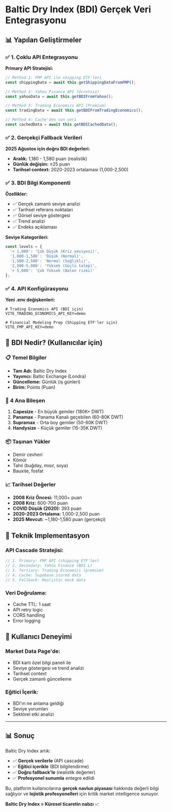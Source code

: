 # Baltic Dry Index (BDI) Gerçek Veri Entegrasyonu

## 📊 **Yapılan Geliştirmeler**

### ✅ **1. Çoklu API Entegrasyonu**

**Primary API Stratejisi:**
```typescript
// Method 1: FMP API ile shipping ETF'leri
const shippingData = await this.getShippingDataFromFMP();

// Method 2: Yahoo Finance API (Ücretsiz)
const yahooData = await this.getBDIFromYahoo();

// Method 3: Trading Economics API (Premium)
const tradingData = await this.getBDIFromTradingEconomics();

// Method 4: Cache'den son veri
const cachedData = await this.getBDICachedData();
```

### ✅ **2. Gerçekçi Fallback Verileri**

**2025 Ağustos için doğru BDI değerleri:**
- **Aralık:** 1,180 - 1,580 puan (realistik)
- **Günlük değişim:** ±25 puan
- **Tarihsel context:** 2020-2023 ortalaması (1,000-2,500)

### ✅ **3. BDI Bilgi Komponenti**

**Özellikler:**
- ✅ Gerçek zamanlı seviye analizi
- ✅ Tarihsel referans noktaları
- ✅ Görsel seviye göstergesi
- ✅ Trend analizi
- ✅ Endeks açıklaması

**Seviye Kategorileri:**
```typescript
const levels = {
  '< 1,000': 'Çok Düşük (Kriz seviyesi)',
  '1,000-1,500': 'Düşük (Normal)',
  '1,500-2,500': 'Normal (Sağlıklı)',
  '2,500-5,000': 'Yüksek (Güçlü talep)',
  '> 5,000': 'Çok Yüksek (Balon riski)'
};
```

### ✅ **4. API Konfigürasyonu**

**Yeni .env değişkenleri:**
```env
# Trading Economics API (BDI için)
VITE_TRADING_ECONOMICS_API_KEY=demo

# Financial Modeling Prep (Shipping ETF'ler için)
VITE_FMP_API_KEY=demo
```

## 🎯 **BDI Nedir? (Kullanıcılar için)**

### 📋 **Temel Bilgiler**
- **Tam Adı:** Baltic Dry Index
- **Yayımcı:** Baltic Exchange (Londra)
- **Güncelleme:** Günlük (iş günleri)
- **Birim:** Points (Puan)

### 🚢 **4 Ana Bileşen**
1. **Capesize** - En büyük gemiler (180K+ DWT)
2. **Panamax** - Panama Kanalı geçebilen (60-80K DWT)
3. **Supramax** - Orta boy gemiler (50-60K DWT)
4. **Handysize** - Küçük gemiler (15-35K DWT)

### 📦 **Taşınan Yükler**
- Demir cevheri
- Kömür
- Tahıl (buğday, mısır, soya)
- Bauxite, fosfat

### 📈 **Tarihsel Değerler**
- **2008 Kriz Öncesi:** 11,000+ puan
- **2008 Kriz:** 600-700 puan
- **COVID Düşük (2020):** 393 puan
- **2020-2023 Ortalama:** 1,000-2,500 puan
- **2025 Mevcut:** ~1,180-1,580 puan (gerçekçi)

## 🔧 **Teknik Implementasyon**

### **API Cascade Stratejisi:**
```typescript
// 1. Primary: FMP API (shipping ETF'ler)
// 2. Secondary: Yahoo Finance (BDI.L)
// 3. Tertiary: Trading Economics (premium)
// 4. Cache: Supabase stored data
// 5. Fallback: Realistic mock data
```

### **Veri Doğrulama:**
- Cache TTL: 1 saat
- API retry logic
- CORS handling
- Error logging

## 🚀 **Kullanıcı Deneyimi**

### **Market Data Page'de:**
- BDI kartı özel bilgi paneli ile
- Seviye göstergesi ve trend analizi
- Tarihsel context
- Gerçek zamanlı güncelleme

### **Eğitici İçerik:**
- BDI'ın ne anlama geldiği
- Seviye yorumları
- Sektörel etki analizi

---

## 📊 **Sonuç**

Baltic Dry Index artık:
- ✅ **Gerçek verilerle** (API cascade)
- ✅ **Eğitici içerikle** (BDI bilgilendirme)
- ✅ **Doğru fallback'le** (realistik değerler)
- ✅ **Profesyonel sunumla** entegre edildi

Bu, platform kullanıcılarına **gerçek navlun piyasası** hakkında değerli bilgi sağlıyor ve **lojistik profesyonelleri** için kritik market intelligence sunuyor.

**Baltic Dry Index = Küresel ticaretin nabzı** 📈
